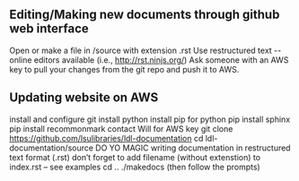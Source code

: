 ## Editing/Making new documents through github web interface

Open or make a file in /source with extension .rst
Use restructured text -- online editors available (i.e., http://rst.ninjs.org/)
Ask someone with an AWS key to pull your changes from the git repo and push it to AWS.


## Updating website on AWS

install and configure git
install python
install pip for python
pip install sphinx
pip install recommonmark
contact Will for AWS key
git clone https://github.com/lsulibraries/ldl-documentation
cd ldl-documentation/source
DO YO MAGIC writing documentation in restructured text format (.rst)
don’t forget to add filename (without extenstion) to index.rst – see examples
cd ..
./makedocs (then follow the prompts)
